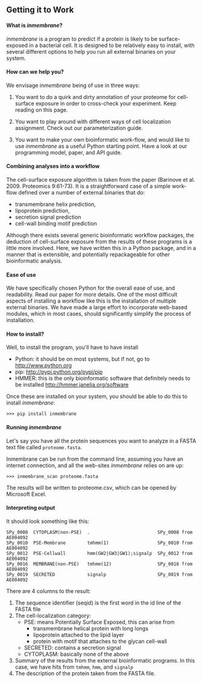 ## Getting it to Work

#### What is _inmembrane_?

_inmembrane_ is a program to predict if a protein is likely to be surface-exposed in a bacterial cell. It is designed to be relatively easy to install, with several different options to help you run all external binaries on your system.

#### How can we help you?

We envisage _inmembrane_ being of use in three ways:

1. You want to do a quirk and dirty annotation of your proteome for cell-surface exposure in order to cross-check your experiment. Keep reading on this page.

2. You want to play around with different ways of cell localization assignment. Check out our parameterization guide.

3. You want to make your own bioinformatic work-flow, and would like to use _inmembrane_ as a useful Python starting point. Have a look at our programming model, paper, and API guide.


#### Combining analyses into a workflow

The cell-surface exposure algorithm is taken from the paper (Barinove et al. 2009. Proteomics 9:61-73). It is a straightforward case of a simple work-flow defined over a number of external binaries that do:

- transmembrane helix prediction,
- lipoprotein prediction,
- secretion signal prediction
- cell-wall binding motif prediction

Although there exists several generic bioinformatic workflow packages, the deduction of cell-surface exposure from the results of these programs is a little more involved. Here, we have written this in a Python package, and in a manner that is extensible, and potentially repackageable for other bioinformatic analysis. 

#### Ease of use

We have specifically chosen Python for the overall ease of use, and readability. Read our paper for more details. One of the most difficult aspects of installing a workflow like this is the installation of multiple external binaries. We have made a large effort to incorporate web-based modules, which in most cases, should significantly simplify the process of installation.

#### How to install?

Well, to install the program, you'll have to have install

 - Python: it should be on most systems, but if not, go to <http://www.python.org>
 - pip: <http://pypi.python.org/pypi/pip>
 - HMMER: this is the only bioinformatic software that definitely needs to be installed <http://hmmer.janelia.org/software>

Once these are installed on your system, you should be able to do this to install _inmembrane_:

    >>> pip install inmembrane

#### Running _inmembrane_

Let's say you have all the protein sequences you want to analyze in a FASTA text file called `proteome.fasta`.

Inmembrane can be run from the command line, assuming you have an internet connection, and all the web-sites _inmembrane_ relies on are up:

    >>> inmembrane_scan proteome.fasta

The results will be written to proteome.csv, which can be opened by Microsoft Excel. 

#### Interpreting output

It should look something like this: 

    SPy_0008  CYTOPLASM(non-PSE)  .                         SPy_0008 from AE004092
    SPy_0010  PSE-Membrane        tmhmm(1)                  SPy_0010 from AE004092
    SPy_0012  PSE-Cellwall        hmm(GW2|GW3|GW1);signalp  SPy_0012 from AE004092
    SPy_0016  MEMBRANE(non-PSE)   tmhmm(12)                 SPy_0016 from AE004092
    SPy_0019  SECRETED            signalp                   SPy_0019 from AE004092

There are 4 columns to the result: 

1. The sequence identifier (seqid) is the first word in the id line of the FASTA file
2. The cell-localization category:
    - PSE: means Potentially Surface Exposed, this can arise from
        - transmembrane helical protein with long longs
        - lipoprotein attached to the lipid layer
        - protein with motif that attaches to the glycan cell-wall
    - SECRETED: contains a secretion signal
    - CYTOPLASM: basically none of the above
3. Summary of the results from the external bioinformatic programs. In this case, we have hits from `tmhmm`, `hmm`, and `signalp`
4. The description of the protein taken from the FASTA file.

